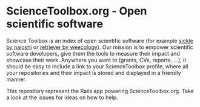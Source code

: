 # ScienceToolbox.org - Open scientific software

Science Toolbox is an index of open scientific software (for example [sickle by najoshi](http://sciencetoolbox.org/tools/65) or [retriever by weecology](http://sciencetoolbox.org/tools/13)). Our mission is to empower scientific software developers, give them the tools to measure their impact and showcase their work. Anywhere you want to (grants, CVs, reports, ...), it should be easy to include a link to your ScienceToolbox profile, where all your repositories and their impact is stored and displayed in a friendly manner.

This repository represent the Rails app powering ScienceToolbox.org.
Take a look at the issues for ideas on how to help.

